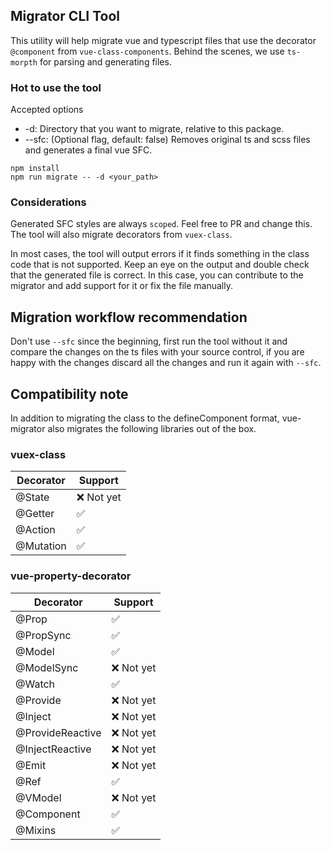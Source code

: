 

## Migrator CLI Tool

This utility will help migrate vue and typescript files that use the decorator `@component` from `vue-class-components`. Behind the scenes, we use `ts-morpth` for parsing and generating files.

### Hot to use the tool

Accepted options
- -d: Directory that you want to migrate, relative to this package.
- --sfc: (Optional flag, default: false) Removes original ts and scss files and generates a final vue SFC.

```
npm install
npm run migrate -- -d <your_path>
```

### Considerations

Generated SFC styles are always `scoped`. Feel free to PR and change this.
The tool will also migrate decorators from `vuex-class`.

In most cases, the tool will output errors if it finds something in the class code that is not supported. Keep an eye on the output and double check that the generated file is correct. In this case, you can contribute to the migrator and add support for it or fix the file manually.


## Migration workflow recommendation

Don't use `--sfc` since the beginning, first run the tool without it and compare the changes on the ts files with your source control, if you are happy with the changes discard all the changes and run it again with `--sfc`.


## Compatibility note

In addition to migrating the class to the defineComponent format, vue-migrator also migrates the following libraries out of the box.

### vuex-class

|Decorator|Support|
|---|---|
|@State|❌ Not yet|
|@Getter|✅|
|@Action|✅|
|@Mutation|✅|


### vue-property-decorator

|Decorator|Support|
|---|---|
|@Prop|✅|
|@PropSync|✅|
|@Model|✅|
|@ModelSync|❌ Not yet|
|@Watch|✅|
|@Provide|❌ Not yet|
|@Inject|❌ Not yet|
|@ProvideReactive|❌ Not yet|
|@InjectReactive|❌ Not yet|
|@Emit|❌ Not yet|
|@Ref|✅|
|@VModel|❌ Not yet|
|@Component|✅|
|@Mixins|✅|


